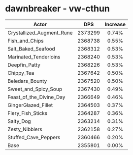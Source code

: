 # dawnbreaker - vw-cthun
| Actor | DPS | Increase |
|---|:---:|:---:|
|Crystallized_Augment_Rune|2373299|0.74%|
|Fish_and_Chips|2368738|0.55%|
|Salt_Baked_Seafood|2368312|0.53%|
|Marinated_Tenderloins|2368240|0.53%|
|Deepfin_Patty|2368226|0.53%|
|Chippy_Tea|2367642|0.50%|
|Beledars_Bounty|2367520|0.50%|
|Sweet_and_Spicy_Soup|2367430|0.49%|
|Feast_of_the_Divine_Day|2366649|0.46%|
|GingerGlazed_Fillet|2364503|0.37%|
|Fiery_Fish_Sticks|2364287|0.36%|
|Salty_Dog|2363214|0.31%|
|Zesty_Nibblers|2362158|0.27%|
|Stuffed_Cave_Peppers|2360466|0.20%|
|Base|2355801|0.00%|
